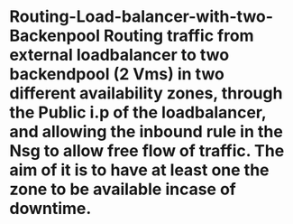 # Routing-Load-balancer-with-two-Backenpool  Routing traffic from external loadbalancer to two backendpool (2 Vms) in two different availability zones, through the Public i.p of the loadbalancer, and allowing the inbound rule in the Nsg to allow free flow of  traffic. The aim of it is to have at least one the zone to be available incase of  downtime.
